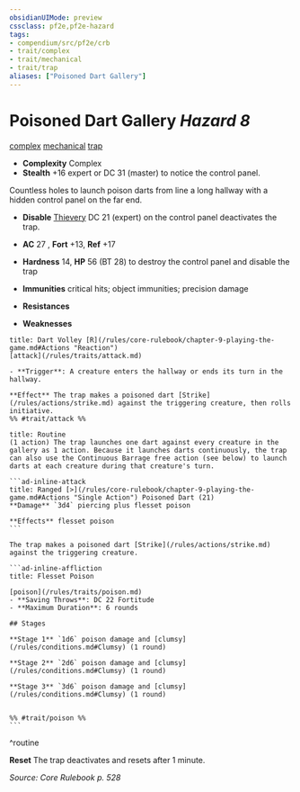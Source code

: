 ```yaml
---
obsidianUIMode: preview
cssclass: pf2e,pf2e-hazard
tags:
- compendium/src/pf2e/crb
- trait/complex
- trait/mechanical
- trait/trap
aliases: ["Poisoned Dart Gallery"]
---
```

# Poisoned Dart Gallery *Hazard 8*  
[complex](/rules/traits/complex.md)  [mechanical](/rules/traits/mechanical.md)  [trap](/rules/traits/trap.md)  

- **Complexity** Complex
- **Stealth** +16 expert or DC 31 (master) to notice the control panel.  

Countless holes to launch poison darts from line a long hallway with a hidden control panel on the far end.

- **Disable** [Thievery](/compendium/skills.md#Thievery) DC 21 (expert) on the control panel deactivates the trap.  

- **AC** 27 , **Fort** +13, **Ref** +17
- **Hardness** 14, **HP** 56 (BT 28) to destroy the control panel and disable the trap
- **Immunities** critical hits; object immunities; precision damage
- **Resistances** 
- **Weaknesses** 
     
```ad-embed-ability
title: Dart Volley [R](/rules/core-rulebook/chapter-9-playing-the-game.md#Actions "Reaction")
[attack](/rules/traits/attack.md)  

- **Trigger**: A creature enters the hallway or ends its turn in the hallway.

**Effect** The trap makes a poisoned dart [Strike](/rules/actions/strike.md) against the triggering creature, then rolls initiative.  
%% #trait/attack %%
```

````ad-pf2-summary
title: Routine
(1 action) The trap launches one dart against every creature in the gallery as 1 action. Because it launches darts continuously, the trap can also use the Continuous Barrage free action (see below) to launch darts at each creature during that creature's turn.

```ad-inline-attack
title: Ranged [>](/rules/core-rulebook/chapter-9-playing-the-game.md#Actions "Single Action") Poisoned Dart (21)
**Damage** `3d4` piercing plus flesset poison 
 
**Effects** flesset poison
```

The trap makes a poisoned dart [Strike](/rules/actions/strike.md) against the triggering creature.

```ad-inline-affliction
title: Flesset Poison

[poison](/rules/traits/poison.md)  
- **Saving Throws**: DC 22 Fortitude
- **Maximum Duration**: 6 rounds

## Stages

**Stage 1** `1d6` poison damage and [clumsy](/rules/conditions.md#Clumsy) (1 round)

**Stage 2** `2d6` poison damage and [clumsy](/rules/conditions.md#Clumsy) (1 round)

**Stage 3** `3d6` poison damage and [clumsy](/rules/conditions.md#Clumsy) (1 round)


%% #trait/poison %%
```
````
^routine

**Reset** The trap deactivates and resets after 1 minute.  

*Source: Core Rulebook p. 528*